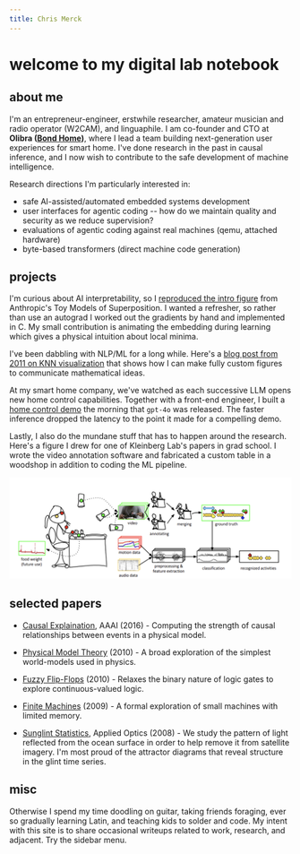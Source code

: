 ```yaml
---
title: Chris Merck
---
```


# welcome to my digital lab notebook

## about me

I'm an entrepreneur-engineer, erstwhile researcher, amateur musician and radio operator (W2CAM), and linguaphile. I am co-founder and CTO at **Olibra ([Bond Home](https://bondhome.io))**, where I lead a team building next-generation user experiences for smart home. I've done research in the past in causal inference, and I now wish to contribute to the safe development of machine intelligence.

Research directions I'm particularly interested in:

 - safe AI-assisted/automated embedded systems development
 - user interfaces for agentic coding -- how do we maintain quality and security as we reduce supervision?
 - evaluations of agentic coding against real machines (qemu, attached hardware)
 - byte-based transformers (direct machine code generation)

## projects

I'm curious about AI interpretability, so I [reproduced the intro figure](blog/2025/05/14/demonstrating-superposition/)
 from Anthropic's Toy Models of Superposition. I wanted a refresher, so rather than use an autograd I worked out the gradients by hand and implemented in C. My small contribution is animating the embedding during learning which gives a physical intuition about local minima.

I've been dabbling with NLP/ML for a long while. Here's a [blog post from 2011 on KNN visualization](https://quasiphysics.wordpress.com/2011/12/13/visualizing-k-nearest-neighbor-regression/) that shows how I can make fully custom figures to communicate mathematical ideas.

At my smart home company, we've watched as each successive LLM opens new home control capabilities. 
Together with a front-end engineer, I built a [home control demo](https://www.youtube.com/watch?v=F_rlwDuOiXU) the morning that `gpt-4o` was released.
The faster inference dropped the latency to the point it made for a compelling demo.

Lastly, I also do the mundane stuff that has to happen around the research. Here's a figure I drew for one of Kleinberg Lab's papers in grad school. I wrote the video annotation software and fabricated a custom table in a woodshop in addition to coding the ML pipeline.

![Kleinberg Lab](assets/pipeline.png)


## selected papers

- [Causal Explaination](assets/aaai-2016-merck.pdf), AAAI (2016) - Computing the strength of causal relationships between events in a physical model.

- [Physical Model Theory](assets/Merck-Physical_Model_Theory-2010.pdf) (2010) - A broad exploration of the simplest world-models used in physics.

- [Fuzzy Flip-Flops](assets/fuzzy-flip-flop.pdf) (2010) - Relaxes the binary nature of logic gates to explore continuous-valued logic.

- [Finite Machines](assets/finite_machines.pdf) (2009) - A formal exploration of small machines with limited memory.

- [Sunglint Statistics](assets/polarimetry.pdf), Applied Optics (2008) - We study the pattern of light reflected from the ocean surface in order to help remove it from satellite imagery. I'm most proud of the attractor diagrams that reveal structure in the glint time series.


## misc

Otherwise I spend my time doodling on guitar, taking friends foraging, ever so gradually learning Latin, and teaching kids to solder and code. My intent with this site is to share occasional writeups related to work, research, and adjacent. Try the sidebar menu.
